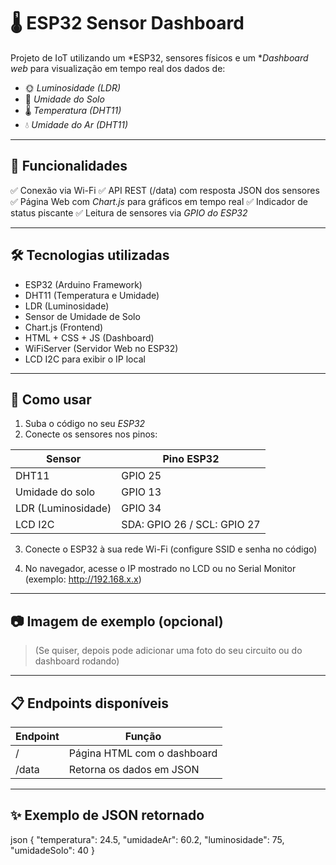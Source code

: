 # 🌡️ ESP32 Sensor Dashboard

Projeto de IoT utilizando um *ESP32, sensores físicos e um **Dashboard web* para visualização em tempo real dos dados de:

* 🌞 *Luminosidade (LDR)*
* 🌱 *Umidade do Solo*
* 🌡️ *Temperatura (DHT11)*
* 💧 *Umidade do Ar (DHT11)*

---

## 📡 Funcionalidades

✅ Conexão via Wi-Fi
✅ API REST (/data) com resposta JSON dos sensores
✅ Página Web com *Chart.js* para gráficos em tempo real
✅ Indicador de status piscante
✅ Leitura de sensores via *GPIO do ESP32*

---

## 🛠️ Tecnologias utilizadas

* ESP32 (Arduino Framework)
* DHT11 (Temperatura e Umidade)
* LDR (Luminosidade)
* Sensor de Umidade de Solo
* Chart.js (Frontend)
* HTML + CSS + JS (Dashboard)
* WiFiServer (Servidor Web no ESP32)
* LCD I2C para exibir o IP local

---

## 🚀 Como usar

1. Suba o código no seu *ESP32*
2. Conecte os sensores nos pinos:

| Sensor             | Pino ESP32                  |
| ------------------ | --------------------------- |
| DHT11              | GPIO 25                     |
| Umidade do solo    | GPIO 13                     |
| LDR (Luminosidade) | GPIO 34                     |
| LCD I2C            | SDA: GPIO 26 / SCL: GPIO 27 |

3. Conecte o ESP32 à sua rede Wi-Fi (configure SSID e senha no código)

4. No navegador, acesse o IP mostrado no LCD ou no Serial Monitor (exemplo: http://192.168.x.x)

---

## 📷 Imagem de exemplo (opcional)

> (Se quiser, depois pode adicionar uma foto do seu circuito ou do dashboard rodando)

---

## 📋 Endpoints disponíveis

| Endpoint | Função                      |
| -------- | --------------------------- |
| /      | Página HTML com o dashboard |
| /data  | Retorna os dados em JSON    |

---

## ✨ Exemplo de JSON retornado

json
{
  "temperatura": 24.5,
  "umidadeAr": 60.2,
  "luminosidade": 75,
  "umidadeSolo": 40
}
